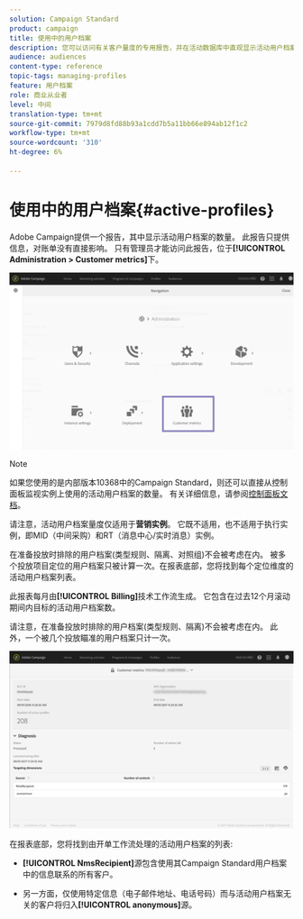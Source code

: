 ```yaml
---
solution: Campaign Standard
product: campaign
title: 使用中的用户档案
description: 您可以访问有关客户量度的专用报告，并在活动数据库中直观显示活动用户档案。
audience: audiences
content-type: reference
topic-tags: managing-profiles
feature: 用户档案
role: 商业从业者
level: 中间
translation-type: tm+mt
source-git-commit: 7979d8fd88b93a1cdd7b5a11bb66e894ab12f1c2
workflow-type: tm+mt
source-wordcount: '310'
ht-degree: 6%

---
```



# 使用中的用户档案{#active-profiles}

Adobe Campaign提供一个报告，其中显示活动用户档案的数量。 此报告只提供信息，对账单没有直接影响。 只有管理员才能访问此报告，位于&#x200B;**[!UICONTROL Administration > Customer metrics]**&#x200B;下。

![](assets/audience_active_profiles1.png)

>[!NOTE]
>
>如果您使用的是内部版本10368中的Campaign Standard，则还可以直接从控制面板监视实例上使用的活动用户档案的数量。 有关详细信息，请参阅[控制面板文档](https://docs.adobe.com/content/help/en/control-panel/using/performance-monitoring/active-profiles-monitoring.html)。
>
>请注意，活动用户档案量度仅适用于&#x200B;**营销实例**。 它既不适用，也不适用于执行实例，即MID（中间采购）和RT（消息中心/实时消息）实例。

在准备投放时排除的用户档案(类型规则、隔离、对照组)不会被考虑在内。 被多个投放项目定位的用户档案只被计算一次。在报表底部，您将找到每个定位维度的活动用户档案列表。

此报表每月由&#x200B;**[!UICONTROL Billing]**&#x200B;技术工作流生成。 它包含在过去12个月滚动期间内目标的活动用户档案数。

请注意，在准备投放时排除的用户档案(类型规则、隔离)不会被考虑在内。 此外，一个被几个投放瞄准的用户档案只计一次。

![](assets/audience_active_profiles2.png)

在报表底部，您将找到由开单工作流处理的活动用户档案的列表:

* **[!UICONTROL NmsRecipient]**&#x200B;源包含使用其Campaign Standard用户档案中的信息联系的所有客户。

* 另一方面，仅使用特定信息（电子邮件地址、电话号码）而与活动用户档案无关的客户将归入&#x200B;**[!UICONTROL anonymous]**&#x200B;源。
